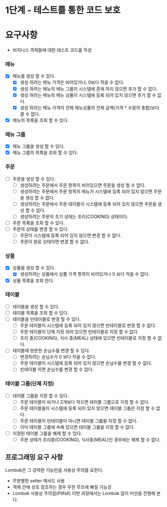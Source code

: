 # 1단계 - 테스트를 통한 코드 보호
# 요구사항
- 비지니스 객체들에 대한 테스트 코드를 작성

### 메뉴
- [x] 메뉴를 생성 할 수 있다.
    - [x] 생성 하려는 메뉴 가격은 비어있거나, 0보다 작을 수 없다.
    - [x] 생성 하려는 메뉴의 메뉴 그룹이 시스템에 존재 하지 않으면 추가 할 수 없다.
    - [x] 생성 하려는 메뉴의 메뉴 상품이 시스템에 등록 되어 있지 않으면 추가 할 수 없다.
    - [x] 생성 하려는 메뉴 가격이 전체 메뉴상품의 전체 금액(가격 * 수량의 총합)보다 클 수 없다.
- [x] 메뉴의 목록을 조회 할 수 있다.

### 메뉴 그룹
- [x] 메뉴 그룹을 생성 할 수 있다.
- [x] 메뉴 그릅의 목록을 조회 할 수 있다.

### 주문
- [ ] 주문을 생성 할 수 있다.
    - [ ] 생성하려는 주문에서 주문 항목이 비어있으면 주문을 생성 할 수 없다.
    - [ ] 생성하려는 주문에서 주문 항목의 메뉴가 시스템에 등록 되어 있지 않으면 주문을 생성 할 수 없다.
    - [ ] 생성하려는 주문에서 주문 테이블이 시스템에 등록 되어 있지 않으면 주문을 생성 할 수 없다.
    - [ ] 생성하려는 주문의 초기 상태는 조리(COOKING) 상태이다.
- [ ] 주문 목록을 조회 할 수 있다.
- [ ] 주문의 상태를 변경 할 수 있다.
    - [ ] 주문이 시스템에 등록 되어 있지 않으면 변경 할 수 없다.
    - [ ] 주문이 완료 상태이면 변경 할 수 없다.

### 상품
- [x] 상품을 생성 할 수 있다.
    - [x] 생성하려는 상품에서 상품 가격 항목이 비어있거나 0 보다 작을 수 없다.
- [x] 상품 목록을 조회 한다.

### 테이블
- [ ] 테이블을 생성 할 수 있다.
- [ ] 테이블 목록을 조회 할 수 있다.
- [ ] 테이블을 빈테이블로 변경 할 수 있다.
    - [ ] 주문 테이블이 시스템에 등록 되어 있지 않으면 빈테이블로 변경 할 수 없다.
    - [ ] 주문 테이블이 단체 지정 되어 있으면 빈테이블로 지정 할 수 없다.
    - [ ] 조리 중(COOKING), 식사 중(MEAL) 상태에 있으면 빈테이블로 지정 할 수 없다.
- [ ] 테이블에 방문한 손님수를 변경 할 수 있다.
    - [ ] 변경하려는 손님수가 0 보다 작을 수 없다.
    - [ ] 주문 테이블이 시스템에 등록 되어 있지 않으면 손님수를 변경 할 수 없다.
    - [ ] 빈테이블 이면 손님수를 변경 할 수 없다.

### 테이블 그룹(단체 지정)
- [ ] 테이블 그룹을 지정 할 수 있다.
    - [ ] 주문 테이블이 비거나 2개보다 작으면 테이블 그룹으로 지정 할 수 없다.
    - [ ] 주문 테이블들이 시스템에 등록 되어 있지 않으면 테이블 그룹은 지정 할 수 없다.
    - [ ] 주문 테이블이 빈테이블이 아니면 테이블 그룹을 지정 할 수 없다.
    - [ ] 이미 테이블 그룹에 속해 있으면 테이블 그룹을 지정 할 수 없다.
- [ ] 지정된 테이블 그룹을 해제 할 수 있다.
    - [ ] 주문 상태가 조리중(COOKING), 식사중(MEAL)인 경우에는 해제 할 수 없다.

## 프로그래밍 요구 사항
Lombok은 그 강력한 기능만큼 사용상 주의를 요한다.
- 무분별한 setter 메서드 사용
- 객체 간에 상호 참조하는 경우 무한 루프에 빠질 가능성
- Lombok 사용상 주의점(Pitfall)
이번 과정에서는 Lombok 없이 미션을 진행해 본다.
